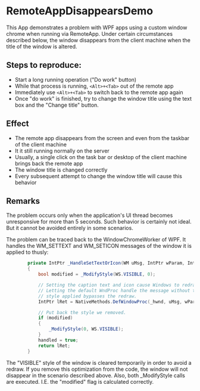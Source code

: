 # RemoteAppDisappearsDemo
This App demonstrates a problem with WPF apps using a custom window chrome when running via RemoteApp. Under certain circumstances described below,
the window disappears from the client machine when the title of the window is altered.
## Steps to reproduce:
- Start a long running operation ("Do work" button)
- While that process is running, `<Alt>+<Tab>` out of the remote app 
- Immediately use `<Alt>+<Tab>` to switch back to the remote app again
- Once "do work" is finished, try to change the window title using the text box and the "Change title" button.
## Effect
- The remote app disappears from the screen and even from the taskbar of the client machine
- It it still running normally on the server
- Usually, a single click on the task bar or desktop of the client machine brings back the remote app
- The window title is changed correctly
- Every subsequent attempt to change the window title will cause this behavior
## Remarks
The problem occurs only when the application\'s UI thread becomes unresponsive for more than 5 seconds.
Such behavior is certainly not ideal. But it cannot be avoided entirely in some scenarios.


The problem can be traced back to the WindowChromeWorker of WPF. It handles the WM_SETTEXT and WM_SETICON messages of the window it 
is applied to thusly:

```C#
        private IntPtr _HandleSetTextOrIcon(WM uMsg, IntPtr wParam, IntPtr lParam, out bool handled)
        {
            bool modified = _ModifyStyle(WS.VISIBLE, 0);

            // Setting the caption text and icon cause Windows to redraw the caption.
            // Letting the default WndProc handle the message without the WS_VISIBLE
            // style applied bypasses the redraw.
            IntPtr lRet = NativeMethods.DefWindowProc(_hwnd, uMsg, wParam, lParam);

            // Put back the style we removed.
            if (modified)
            {
                _ModifyStyle(0, WS.VISIBLE);
            }
            handled = true;
            return lRet;
        }
```
The "VISIBLE" style of the window is cleared temporarily in order to avoid a redraw. If you remove this optimization from the code,
the window will not disappear in the scenario described above. Also, both _ModifyStyle calls are executed. I.E. the "modified" flag is
calculated correctly.
